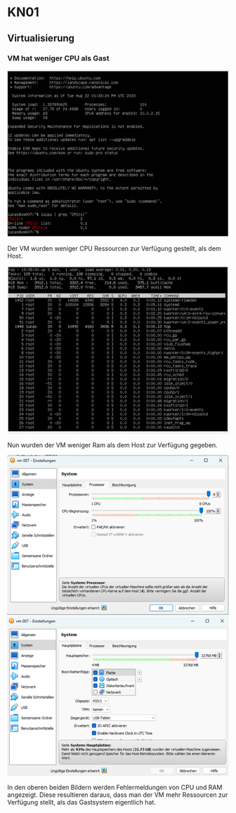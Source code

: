 # KN01
## Virtualisierung

### VM hat weniger CPU als Gast

![image](CPU-weniger-als-Host.png)

Der VM wurden weniger CPU Ressourcen zur Verfügung gestellt, als dem Host.

![image](RAM-weniger-als-Host.png)

Nun wurden der VM weniger Ram als dem Host zur Verfügung gegeben.

![image](CPU-Fehlermeldung.png)
![image](RAM-Fehlermeldung.png)

In den oberen beiden Bildern werden Fehlermeldungen von CPU und RAM angezeigt.
Diese resultieren daraus, dass man der VM mehr Ressourcen zur Verfügung stellt, als das Gastsystem eigentlich hat.



